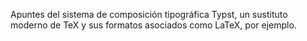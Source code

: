 


Apuntes del sistema de composición tipográfica Typst, un sustituto moderno
de TeX y sus formatos asociados como LaTeX, por ejemplo.




